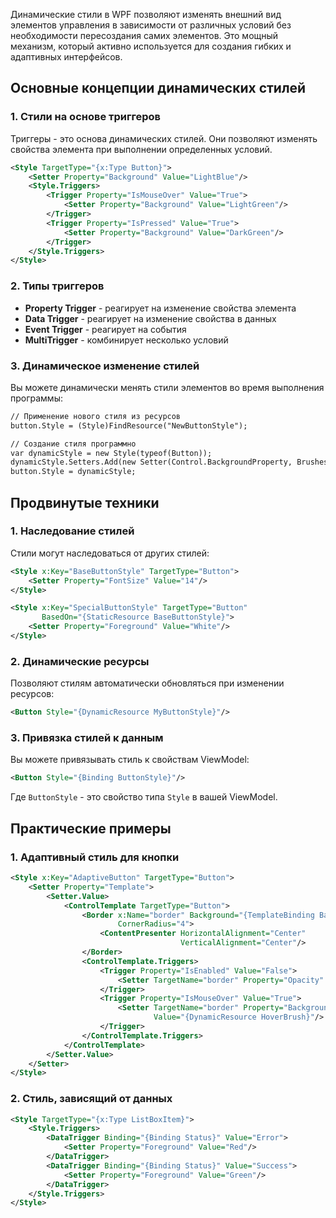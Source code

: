 Динамические стили в WPF позволяют изменять внешний вид элементов управления в зависимости от различных условий без необходимости пересоздания самих элементов. Это мощный механизм, который активно используется для создания гибких и адаптивных интерфейсов.

## Основные концепции динамических стилей

### 1. Стили на основе триггеров

Триггеры - это основа динамических стилей. Они позволяют изменять свойства элемента при выполнении определенных условий.

```xml
<Style TargetType="{x:Type Button}">
    <Setter Property="Background" Value="LightBlue"/>
    <Style.Triggers>
        <Trigger Property="IsMouseOver" Value="True">
            <Setter Property="Background" Value="LightGreen"/>
        </Trigger>
        <Trigger Property="IsPressed" Value="True">
            <Setter Property="Background" Value="DarkGreen"/>
        </Trigger>
    </Style.Triggers>
</Style>
```

### 2. Типы триггеров

- **Property Trigger** - реагирует на изменение свойства элемента
- **Data Trigger** - реагирует на изменение свойства в данных
- **Event Trigger** - реагирует на события
- **MultiTrigger** - комбинирует несколько условий

### 3. Динамическое изменение стилей

Вы можете динамически менять стили элементов во время выполнения программы:
```xml
// Применение нового стиля из ресурсов
button.Style = (Style)FindResource("NewButtonStyle");

// Создание стиля программно
var dynamicStyle = new Style(typeof(Button));
dynamicStyle.Setters.Add(new Setter(Control.BackgroundProperty, Brushes.Red));
button.Style = dynamicStyle;
```

## Продвинутые техники

### 1. Наследование стилей

Стили могут наследоваться от других стилей:
```xml
<Style x:Key="BaseButtonStyle" TargetType="Button">
    <Setter Property="FontSize" Value="14"/>
</Style>

<Style x:Key="SpecialButtonStyle" TargetType="Button" 
       BasedOn="{StaticResource BaseButtonStyle}">
    <Setter Property="Foreground" Value="White"/>
</Style>
```

### 2. Динамические ресурсы

Позволяют стилям автоматически обновляться при изменении ресурсов:
```xml
<Button Style="{DynamicResource MyButtonStyle}"/>
```

### 3. Привязка стилей к данным

Вы можете привязывать стиль к свойствам ViewModel:
```xml
<Button Style="{Binding ButtonStyle}"/>
```

Где `ButtonStyle` - это свойство типа `Style` в вашей ViewModel.

## Практические примеры

### 1. Адаптивный стиль для кнопки
```xml
<Style x:Key="AdaptiveButton" TargetType="Button">
    <Setter Property="Template">
        <Setter.Value>
            <ControlTemplate TargetType="Button">
                <Border x:Name="border" Background="{TemplateBinding Background}"
                        CornerRadius="4">
                    <ContentPresenter HorizontalAlignment="Center"
                                      VerticalAlignment="Center"/>
                </Border>
                <ControlTemplate.Triggers>
                    <Trigger Property="IsEnabled" Value="False">
                        <Setter TargetName="border" Property="Opacity" Value="0.5"/>
                    </Trigger>
                    <Trigger Property="IsMouseOver" Value="True">
                        <Setter TargetName="border" Property="Background" 
                                Value="{DynamicResource HoverBrush}"/>
                    </Trigger>
                </ControlTemplate.Triggers>
            </ControlTemplate>
        </Setter.Value>
    </Setter>
</Style>
```

### 2. Стиль, зависящий от данных
```xml
<Style TargetType="{x:Type ListBoxItem}">
    <Style.Triggers>
        <DataTrigger Binding="{Binding Status}" Value="Error">
            <Setter Property="Foreground" Value="Red"/>
        </DataTrigger>
        <DataTrigger Binding="{Binding Status}" Value="Success">
            <Setter Property="Foreground" Value="Green"/>
        </DataTrigger>
    </Style.Triggers>
</Style>
```